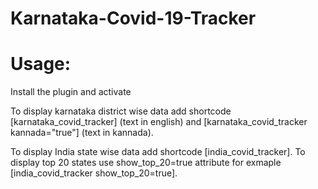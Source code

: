 # Karnataka-Covid-19-Tracker

# Usage:
Install the plugin and activate

To display karnataka district wise data add shortcode [karnataka_covid_tracker] (text in english) and [karnataka_covid_tracker kannada="true"] (text in kannada).

To display India state wise data add shortcode [india_covid_tracker]. To display top 20 states use show_top_20=true attribute for exmaple
[india_covid_tracker show_top_20=true].
